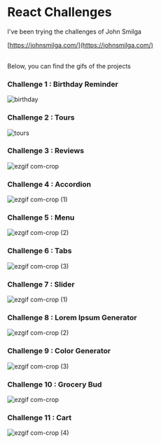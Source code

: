 # React Challenges

I've been trying the challenges of John Smilga

[https://johnsmilga.com/](https://johnsmilga.com/)

<br>
Below, you can find the gifs of the projects

### Challenge 1 : Birthday Reminder

![birthday](https://github.com/themertcankaya/pokemons/assets/123226376/c9cce4ba-cbb4-4bbb-a860-2cc9c44e43fd)

### Challenge 2 : Tours

![tours](https://github.com/themertcankaya/pokemons/assets/123226376/2e6d4d6e-68b4-4632-8b9a-e36c6a6f6c63)

### Challenge 3 : Reviews

![ezgif com-crop](https://github.com/themertcankaya/pokemons/assets/123226376/9e342bd2-8f3a-420b-9553-1bd60ee7f018)

### Challenge 4 : Accordion

![ezgif com-crop (1)](https://github.com/themertcankaya/pokemons/assets/123226376/ff373411-8adb-40cf-a157-8c18d54bd2de)

### Challenge 5 : Menu

![ezgif com-crop (2)](https://github.com/themertcankaya/pokemons/assets/123226376/679bfd69-cbeb-4f79-ae08-4a8044de59e1)

### Challenge 6 : Tabs

![ezgif com-crop (3)](https://github.com/themertcankaya/pokemons/assets/123226376/adaf0bc1-d727-4d9d-b147-6ee483f80276)

### Challenge 7 : Slider

![ezgif com-crop (1)](https://github.com/themertcankaya/pokemons/assets/123226376/80359cbe-5adb-42fc-b9ce-8c50e191b506)

### Challenge 8 : Lorem Ipsum Generator

![ezgif com-crop (2)](https://github.com/themertcankaya/pokemons/assets/123226376/218a5174-e094-4a81-8649-176476034b37)

### Challenge 9 : Color Generator

![ezgif com-crop (3)](https://github.com/themertcankaya/pokemons/assets/123226376/f5c30654-37b3-4c2c-bedd-190ecc7f8eef)

### Challenge 10 : Grocery Bud

![ezgif com-crop](https://github.com/themertcankaya/pokemons/assets/123226376/cc322aaa-90eb-4169-8a92-8fbc197e3eb4)

### Challenge 11 : Cart

![ezgif com-crop (4)](https://github.com/Asabeneh/30-Days-Of-JavaScript/assets/123226376/f80ee951-4887-4fdf-a41b-b5b1dd23f2e0)

